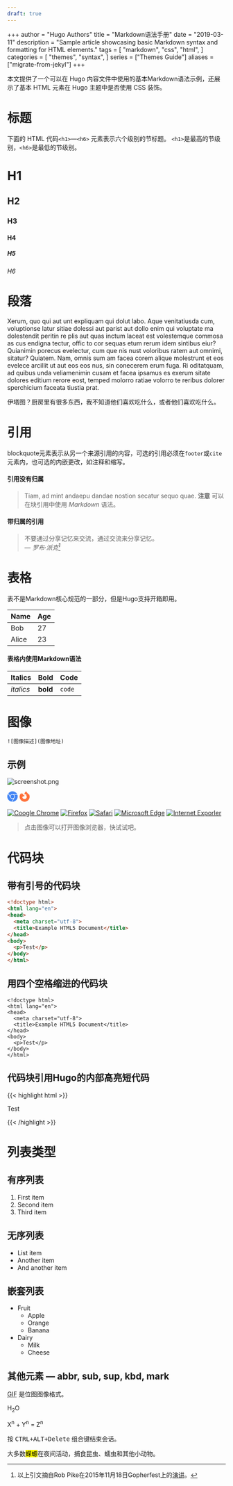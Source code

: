 ```yaml
---
draft: true
---
```

+++
author = "Hugo Authors"
title = "Markdown语法手册"
date = "2019-03-11"
description = "Sample article showcasing basic Markdown syntax and formatting for HTML elements."
tags = [
    "markdown",
    "css",
    "html",
]
categories = [
    "themes",
    "syntax",
]
series = ["Themes Guide"]
aliases = ["migrate-from-jekyl"]
+++

本文提供了一个可以在 Hugo 内容文件中使用的基本Markdown语法示例，还展示了基本 HTML 元素在 Hugo 主题中是否使用 CSS 装饰。
<!--more-->

# 标题

下面的 HTML 代码`<h1>`—`<h6>` 元素表示六个级别的节标题。 
`<h1>`是最高的节级别，`<h6>`是最低的节级别。

# H1
## H2
### H3
#### H4
##### H5
###### H6

# 段落

Xerum, quo qui aut unt expliquam qui dolut labo. Aque venitatiusda cum, voluptionse latur sitiae dolessi aut parist aut dollo enim qui voluptate ma dolestendit peritin re plis aut quas inctum laceat est volestemque commosa as cus endigna tectur, offic to cor sequas etum rerum idem sintibus eiur? Quianimin porecus evelectur, cum que nis nust voloribus ratem aut omnimi, sitatur? Quiatem. Nam, omnis sum am facea corem alique molestrunt et eos evelece arcillit ut aut eos eos nus, sin conecerem erum fuga. Ri oditatquam, ad quibus unda veliamenimin cusam et facea ipsamus es exerum sitate dolores editium rerore eost, temped molorro ratiae volorro te reribus dolorer sperchicium faceata tiustia prat.

伊塔图？厨房里有很多东西，我不知道他们喜欢吃什么，或者他们喜欢吃什么。

# 引用

blockquote元素表示从另一个来源引用的内容，可选的引用必须在`footer`或`cite`元素内，也可选的内嵌更改，如注释和缩写。

#### 引用没有归属

> Tiam, ad mint andaepu dandae nostion secatur sequo quae.
> **注意** 可以在块引用中使用 *Markdown* 语法。

#### 带归属的引用

> 不要通过分享记忆来交流，通过交流来分享记忆。<br>
> — <cite>罗布·派克[^1]</cite>

[^1]: 以上引文摘自Rob Pike在2015年11月18日Gopherfest上的[演讲](https://www.youtube.com/watch?v=PAAkCSZUG1c)。

# 表格

表不是Markdown核心规范的一部分，但是Hugo支持开箱即用。

   Name | Age
--------|------
    Bob | 27
  Alice | 23

#### 表格内使用Markdown语法

| Italics   | Bold     | Code   |
| --------  | -------- | ------ |
| *italics* | **bold** | `code` |

# 图像

```html
![图像描述](图像地址)
```

## 示例

![screenshot.png](//siteimgs.cn-sh2.ufileos.com/my-hugo-blog.png)

<svg role="img" with="24" height="24" fill="#4285F4" viewBox="0 0 24 24" xmlns="http://www.w3.org/2000/svg"><title>Google Chrome</title><path d="M12 0C8.21 0 4.831 1.757 2.632 4.501l3.953 6.848A5.454 5.454 0 0 1 12 6.545h10.691A12 12 0 0 0 12 0zM1.931 5.47A11.943 11.943 0 0 0 0 12c0 6.012 4.42 10.991 10.189 11.864l3.953-6.847a5.45 5.45 0 0 1-6.865-2.29zm13.342 2.166a5.446 5.446 0 0 1 1.45 7.09l.002.001h-.002l-5.344 9.257c.206.01.413.016.621.016 6.627 0 12-5.373 12-12 0-1.54-.29-3.011-.818-4.364zM12 16.364a4.364 4.364 0 1 1 0-8.728 4.364 4.364 0 0 1 0 8.728Z"/></svg>
<svg role="img" with="24" height="24" fill="#FF7139" viewBox="0 0 24 24" xmlns="http://www.w3.org/2000/svg"><title>Firefox Browser</title><path d="M8.824 7.287c.008 0 .004 0 0 0zm-2.8-1.4c.006 0 .003 0 0 0zm16.754 2.161c-.505-1.215-1.53-2.528-2.333-2.943.654 1.283 1.033 2.57 1.177 3.53l.002.02c-1.314-3.278-3.544-4.6-5.366-7.477-.091-.147-.184-.292-.273-.446a3.545 3.545 0 01-.13-.24 2.118 2.118 0 01-.172-.46.03.03 0 00-.027-.03.038.038 0 00-.021 0l-.006.001a.037.037 0 00-.01.005L15.624 0c-2.585 1.515-3.657 4.168-3.932 5.856a6.197 6.197 0 00-2.305.587.297.297 0 00-.147.37c.057.162.24.24.396.17a5.622 5.622 0 012.008-.523l.067-.005a5.847 5.847 0 011.957.222l.095.03a5.816 5.816 0 01.616.228c.08.036.16.073.238.112l.107.055a5.835 5.835 0 01.368.211 5.953 5.953 0 012.034 2.104c-.62-.437-1.733-.868-2.803-.681 4.183 2.09 3.06 9.292-2.737 9.02a5.164 5.164 0 01-1.513-.292 4.42 4.42 0 01-.538-.232c-1.42-.735-2.593-2.121-2.74-3.806 0 0 .537-2 3.845-2 .357 0 1.38-.998 1.398-1.287-.005-.095-2.029-.9-2.817-1.677-.422-.416-.622-.616-.8-.767a3.47 3.47 0 00-.301-.227 5.388 5.388 0 01-.032-2.842c-1.195.544-2.124 1.403-2.8 2.163h-.006c-.46-.584-.428-2.51-.402-2.913-.006-.025-.343.176-.389.206-.406.29-.787.616-1.136.974-.397.403-.76.839-1.085 1.303a9.816 9.816 0 00-1.562 3.52c-.003.013-.11.487-.19 1.073-.013.09-.026.181-.037.272a7.8 7.8 0 00-.069.667l-.002.034-.023.387-.001.06C.386 18.795 5.593 24 12.016 24c5.752 0 10.527-4.176 11.463-9.661.02-.149.035-.298.052-.448.232-1.994-.025-4.09-.753-5.844z"/></svg>


[![Coogle Chrome](https://img.shields.io/static/v1?label=Chrome&message=92.0.45%2B&color=%234285F4&logo=GoogleChrome)](#)
[![Firefox](https://img.shields.io/static/v1?label=Firefox&message=91.0.2%2B&color=%23FF7139&logo=Firefox)](#)
[![Safari](https://img.shields.io/static/v1?label=Safari&message=14.7.1%2B&color=%23212E50&logo=Safari)](#)
[![Microsoft Edge](https://img.shields.io/static/v1?label=Microsoft%20Edge&message=44.18362%2B&color=%230078D7&logo=Microsoft%20Edge)](#)
[![Internet Exporler](https://img.shields.io/static/v1?label=IE&message=11.356%2B&color=%230076D6&logo=Internet%20Explorer)](#)

> 点击图像可以打开图像浏览器，快试试吧。

# 代码块

## 带有引号的代码块

```html
<!doctype html>
<html lang="en">
<head>
  <meta charset="utf-8">
  <title>Example HTML5 Document</title>
</head>
<body>
  <p>Test</p>
</body>
</html>
```

## 用四个空格缩进的代码块

    <!doctype html>
    <html lang="en">
    <head>
      <meta charset="utf-8">
      <title>Example HTML5 Document</title>
    </head>
    <body>
      <p>Test</p>
    </body>
    </html>

## 代码块引用Hugo的内部高亮短代码
{{< highlight html >}}
<!doctype html>
<html lang="en">
<head>
  <meta charset="utf-8">
  <title>Example HTML5 Document</title>
</head>
<body>
  <p>Test</p>
</body>
</html>
{{< /highlight >}}

# 列表类型

## 有序列表

1. First item
2. Second item
3. Third item

## 无序列表

* List item
* Another item
* And another item

## 嵌套列表

* Fruit
  * Apple
  * Orange
  * Banana
* Dairy
  * Milk
  * Cheese

## 其他元素 — abbr, sub, sup, kbd, mark

<abbr title="Graphics Interchange Format">GIF</abbr> 是位图图像格式。

H<sub>2</sub>O

X<sup>n</sup> + Y<sup>n</sup> = Z<sup>n</sup>

按 <kbd><kbd>CTRL</kbd>+<kbd>ALT</kbd>+<kbd>Delete</kbd></kbd> 组合键结束会话。

大多数<mark>蝾螈</mark>在夜间活动，捕食昆虫、蠕虫和其他小动物。
